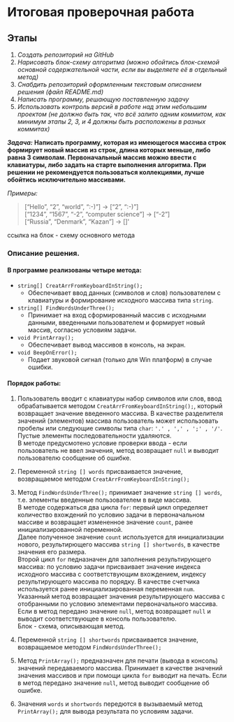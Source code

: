 # Итоговая проверочная работа
## Этапы

1. *Создать репозиторий на GitHub*
2. *Нарисовать блок-схему алгоритма (можно обойтись блок-схемой основной содержательной части, если вы выделяете её в отдельный метод)*
3. *Снабдить репозиторий оформленным текстовым описанием решения (файл README.md)*
4. *Написать программу, решающую поставленную задачу*
5. *Использовать контроль версий в работе над этим небольшим проектом (не должно быть так, что всё залито одним коммитом, как минимум этапы 2, 3, и 4 должны быть расположены в разных коммитах)*  

***Задача:*** **Написать программу, которая из имеющегося массива строк формирует новый массив из строк, длина которых меньше, либо равна 3 символам. Первоначальный массив можно ввести с клавиатуры, либо задать на старте выполнения алгоритма. При решении не рекомендуется пользоваться коллекциями, лучше обойтись исключительно массивами.**

*Примеры:* 
 
>[“Hello”, “2”, “world”, “:-)”] → [“2”, “:-)”]  
>[“1234”, “1567”, “-2”, “computer science”] → [“-2”]  
>[“Russia”, “Denmark”, “Kazan”] → []'



ссылка на блок - схему основного метода 

### Описание решения.

#### В программе реализованы четыре метода:   
* ```string[] CreatArrFromKeyboardInString();```    
    * Обеспечивает ввод данных (символов и слов) пользователем с клавиатуры и формирование исходного массива типа ```string```.   
* ```string[] FindWordsUnderThree();```   
    * Принимает на вход сформированный массив с исходными данными, введенными пользователем и формирует новый массив, согласно условиям задачи.   
* ```void PrintArray();```   
    * Обеспечивает вывод массивов в консоль, на экран.   
* ```void BeepOnError();```   
    * Подает звуковой сигнал (только для Win платформ) в случае ошибки.   

#### Порядок работы:

1. Пользователь вводит с клавиатуры набор символов или слов, ввод обрабатывается методом ```CreatArrFromKeyboardInString();```, который возвращает значение введенного массива. В качестве разделителя значений (элементов) массива пользователь может использовать пробелы или следующие символы типа ```char```: ``'.' , ',' , ';' , '/'``.    
Пустые элементы последовательности удаляются.   
В методе предусмотено условие проверки ввода - если пользователь не ввел значения, метод возвращает ```null``` и выводит пользователю сообщение об ошибке.   
2. Переменной ```string [] words``` присваивается значение, возвращаемое методом ```CreatArrFromKeyboardInString();```
3. Метод ```FindWordsUnderThree();``` принимает значение ```string [] words```, т.е. элементы введенные пользователем в виде массива.   
 В методе содержаться два цикла ```for```: первый цикл определяет количество вхождений по условию задачи в первоначальном массиве и возвращает  измененное значение ```count```, ранее инициализированной переменной.    
 Далее полученное значение ```count``` используется для инициализации нового, результирющего массива ```string [] shortwords```, в качестве значения  его размера.   
 Второй цикл ```for``` педназначен для заполнения результирующего массива: по условию задачи присваивает значение индекса исходного массива с соответствующим вхождением, индексу результирующего массива по порядку. В качестве счетчика используется ранее инициализированная переменная ```num```.   
Указанный метод возвращает значения результирующего массива с отобранными по условию элементами первоначального массива. Если в метод передано значение ```null```, метод возвращает ```null``` и выводит соответствующее в консоль пользователю.   
Блок - схема, описывающая метод. 

4. Переменной ```string [] shortwords``` присваивается значение, возвращаемое методом ```FindWordsUnderThree();```

5. Метод ```PrintArray();``` предназначен для печати (вывода в консоль) значений передаваемого массива. Принимает в качестве значений значения массивов и при помощи цикла ```for``` выводит на печать. Если в метод передано значение ```null```, метод выводит сообщение об ошибке.
6. Значения ```words``` и ```shortwords``` передются в вызываемый метод ```PrintArray();``` для вывода результата по условиям задачи.
